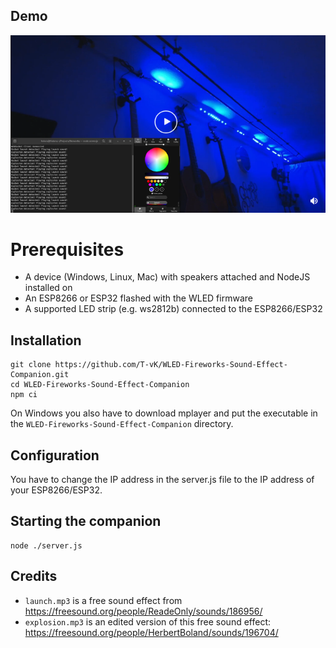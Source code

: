 ## Demo
[![Video](./thumbnail.png)](https://www.reddit.com/r/WLED/comments/rtj4yd/you_may_ban_fireworks_but_you_cant_keep_me_from/)  

# Prerequisites
- A device (Windows, Linux, Mac) with speakers attached and NodeJS installed on
- An ESP8266 or ESP32 flashed with the WLED firmware
- A supported LED strip (e.g. ws2812b) connected to the ESP8266/ESP32

## Installation
```
git clone https://github.com/T-vK/WLED-Fireworks-Sound-Effect-Companion.git
cd WLED-Fireworks-Sound-Effect-Companion
npm ci
```
On Windows you also have to download mplayer and put the executable in the `WLED-Fireworks-Sound-Effect-Companion` directory.

## Configuration
You have to change the IP address in the server.js file to the IP address of your ESP8266/ESP32.

## Starting the companion
```
node ./server.js
```

## Credits
- `launch.mp3` is a free sound effect from https://freesound.org/people/ReadeOnly/sounds/186956/
- `explosion.mp3` is an edited version of this free sound effect: https://freesound.org/people/HerbertBoland/sounds/196704/
